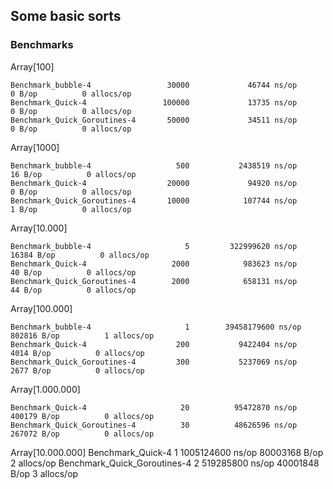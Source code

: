 ## Some basic sorts

### Benchmarks

Array[100]

    Benchmark_bubble-4                 30000             46744 ns/op               0 B/op          0 allocs/op
    Benchmark_Quick-4                 100000             13735 ns/op               0 B/op          0 allocs/op
    Benchmark_Quick_Goroutines-4       50000             34511 ns/op               0 B/op          0 allocs/op

Array[1000]

    Benchmark_bubble-4                   500           2438519 ns/op              16 B/op          0 allocs/op
    Benchmark_Quick-4                  20000             94920 ns/op               0 B/op          0 allocs/op
    Benchmark_Quick_Goroutines-4       10000            107744 ns/op               1 B/op          0 allocs/op

Array[10.000]

    Benchmark_bubble-4                     5         322999620 ns/op           16384 B/op          0 allocs/op
    Benchmark_Quick-4                   2000            983623 ns/op              40 B/op          0 allocs/op
    Benchmark_Quick_Goroutines-4        2000            658131 ns/op              44 B/op          0 allocs/op

Array[100.000]

    Benchmark_bubble-4                     1        39458179600 ns/op         802816 B/op          1 allocs/op
    Benchmark_Quick-4                    200           9422404 ns/op            4014 B/op          0 allocs/op
    Benchmark_Quick_Goroutines-4         300           5237069 ns/op            2677 B/op          0 allocs/op

Array[1.000.000]

    Benchmark_Quick-4                     20          95472870 ns/op          400179 B/op          0 allocs/op
    Benchmark_Quick_Goroutines-4          30          48626596 ns/op          267072 B/op          0 allocs/op

Array[10.000.000]
    Benchmark_Quick-4                      1        1005124600 ns/op        80003168 B/op          2 allocs/op
    Benchmark_Quick_Goroutines-4           2         519285800 ns/op        40001848 B/op          3 allocs/op

